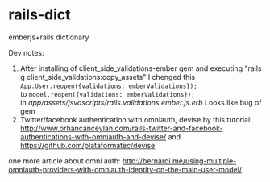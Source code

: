 rails-dict
==========

emberjs+rails dictionary


Dev notes:  
1. After installing of  client_side_validations-ember gem and executing "rails g client_side_validations:copy_assets"  I chenged
this   
 `App.User.reopen({validations: emberValidations});`   
to
 `model.reopen({validations: emberValidations});`    
in *app/assets/jsvascripts/rails.validations.ember.js.erb*
Looks like bug of gem
2. Twitter/facebook authentication with omniauth, devise  by this tutorial:
 http://www.orhancanceylan.com/rails-twitter-and-facebook-authentications-with-omniauth-and-devise/
 and
 https://github.com/plataformatec/devise

 one more article about omni auth: http://bernardi.me/using-multiple-omniauth-providers-with-omniauth-identity-on-the-main-user-model/
